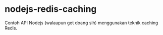 # nodejs-redis-caching
Contoh API Nodejs (walaupun get doang sih) menggunakan teknik caching Redis.
